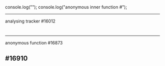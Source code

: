 console.log("");
console.log("anonymous inner function #");




------------------------------------------------------------
analysing tracker
#16012



#

-------------------------------------------------------------
anonymous function
#16873

#16910
-------------------------------------------------------------




